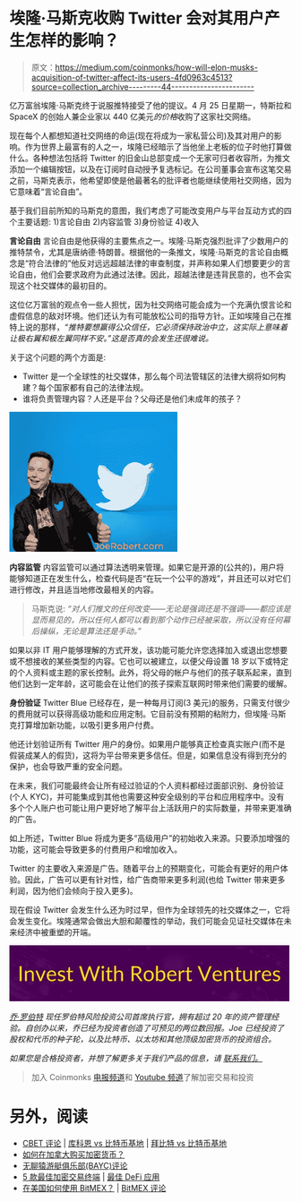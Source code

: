 # 埃隆·马斯克收购 Twitter 会对其用户产生怎样的影响？

> 原文：<https://medium.com/coinmonks/how-will-elon-musks-acquisition-of-twitter-affect-its-users-4fd0963c4513?source=collection_archive---------44----------------------->

亿万富翁埃隆·马斯克终于说服推特接受了他的提议。4 月 25 日星期一，特斯拉和 SpaceX 的创始人兼企业家以 440 亿美元*的价格*收购了这家社交网络。

现在每个人都想知道社交网络的命运(现在将成为一家私营公司)及其对用户的影响。作为世界上最富有的人之一，埃隆已经暗示了当他坐上老板的位子时他打算做什么。各种想法包括将 Twitter 的旧金山总部变成一个无家可归者收容所，为推文添加一个编辑按钮，以及在订阅时自动授予复选标记。在公司董事会宣布这笔交易之前，马斯克表示，他希望即使是他最著名的批评者也能继续使用社交网络，因为它意味着“言论自由”。

基于我们目前所知的马斯克的意图，我们考虑了可能改变用户与平台互动方式的四个主要话题:
1)言论自由
2)内容监管
3)身份验证
4)收入

**言论自由**
言论自由是他获得的主要焦点之一。埃隆·马斯克强烈批评了少数用户的推特禁令，尤其是唐纳德·特朗普。根据他的一条推文，埃隆·马斯克的言论自由概念是“符合法律的”他反对远远超越法律的审查制度，并声称如果人们想要更少的言论自由，他们会要求政府为此通过法律。因此，超越法律是违背民意的，也不会实现这个社交媒体的最初目的。

这位亿万富翁的观点令一些人担忧，因为社交网络可能会成为一个充满仇恨言论和虚假信息的敌对环境。他们还认为有可能放松公司的指导方针。正如埃隆自己在推特上说的那样，*“推特要想赢得公众信任，它必须保持政治中立，这实际上意味着让极右翼和极左翼同样不安。”这是否真的会发生还很难说。*

关于这个问题的两个方面是:

*   Twitter 是一个全球性的社交媒体，那么每个司法管辖区的法律大纲将如何构建？每个国家都有自己的法律法规。
*   谁将负责管理内容？人还是平台？父母还是他们未成年的孩子？

[![](img/3457ef1247ac3aa4db4fdc8353c5277f.png)](https://joerobert.com/)

**内容监管**
内容监管可以通过算法透明来管理。如果它是开源的(公共的)，用户将能够知道正在发生什么，检查代码是否“在玩一个公平的游戏”，并且还可以对它们进行修改，并且适当地修改最相关的内容。

> 马斯克说:
> *“对人们推文的任何改变——无论是强调还是不强调——都应该是显而易见的，所以任何人都可以看到那个动作已经被采取，所以没有任何幕后操纵，无论是算法还是手动。”*

如果以非 IT 用户能够理解的方式开发，该功能可能允许您选择加入或退出您想要或不想接收的某些类型的内容。它也可以被建立，以便父母设置 18 岁以下或特定的个人资料或主题的家长控制。此外，将父母的帐户与他们的孩子联系起来，直到他们达到一定年龄，这可能会在让他们的孩子探索互联网时带来他们需要的缓解。

**身份验证**
Twitter Blue 已经存在，是一种每月订阅(3 美元)的服务，只需支付很少的费用就可以获得高级功能和应用定制。它目前没有预期的粘附力，但埃隆·马斯克打算增加新功能，以吸引更多用户付费。

他还计划验证所有 Twitter 用户的身份。如果用户能够真正检查真实账户(而不是假装成某人的假货)，这将为平台带来更多信任。但是，如果信息没有得到充分的保护，也会导致严重的安全问题。

在未来，我们可能最终会让所有经过验证的个人资料都经过面部识别、身份验证(个人 KYC)，并可能集成到其他也需要这种安全级别的平台和应用程序中。没有多个个人账户也可能让用户更好地了解平台上活跃用户的实际数量，并带来更准确的广告。

如上所述，Twitter Blue 将成为更多“高级用户”的初始收入来源。只要添加增强的功能，这可能会导致更多的付费用户和增加收入。

Twitter 的主要收入来源是广告。随着平台上的预期变化，可能会有更好的用户体验。因此，广告可以更有针对性，给广告商带来更多利润(也给 Twitter 带来更多利润，因为他们会倾向于投入更多)。

现在假设 Twitter 会发生什么还为时过早，但作为全球领先的社交媒体之一，它将会发生变化。埃隆通常会做出大胆和颠覆性的举动，我们可能会见证社交媒体在未来经济中被重塑的开端。

[![](img/97fb6e2dd269367d8cd5b3ed366c76d0.png)](https://robertventures.com/)

[*乔·罗伯特*](https://robertventures.lt.acemlnc.com/Prod/link-tracker?notrack=1&notrack=1&redirectUrl=aHR0cHMlM0ElMkYlMkZqb2Vyb2JlcnQuY29tJTJG&sig=GVfJDbRYKT1A3ESAAN19sWRoa5KqCFNgxJXhdKMnYwm&iat=1650978100&a=%7C%7C649750535%7C%7C&account=robertventures%2Eactivehosted%2Ecom&email=LRRV6glqIfcVPcYsJBrMHi%2FZD%2BmsUFpJrc5fHf6IoVE%3D&s=bad97c655476f96a390a72c05a742011&i=222A570A6A2582) *现任罗伯特风险投资公司首席执行官，拥有超过 20 年的资产管理经验。自创办以来，乔已经为投资者创造了可预见的两位数回报。Joe 已经投资了股权和代币的种子轮，以及比特币、以太坊和其他顶级加密货币的投资组合。*

*如果您是合格投资者，并想了解更多关于我们产品的信息，请* [*联系我们。*](https://robertventures.lt.acemlnc.com/Prod/link-tracker?notrack=1&notrack=1&redirectUrl=aHR0cHMlM0ElMkYlMkZyb2JlcnR2ZW50dXJlcy5jb20lMkY=&sig=EGNaRMpDC6N4LUQ3gCD8zcKX8PapfU85YGNLLuq2Eaub&iat=1650978100&a=%7C%7C649750535%7C%7C&account=robertventures%2Eactivehosted%2Ecom&email=LRRV6glqIfcVPcYsJBrMHi%2FZD%2BmsUFpJrc5fHf6IoVE%3D&s=bad97c655476f96a390a72c05a742011&i=222A570A6A2583)

> 加入 Coinmonks [电报频道](https://t.me/coincodecap)和 [Youtube 频道](https://www.youtube.com/c/coinmonks/videos)了解加密交易和投资

# 另外，阅读

*   [CBET 评论](https://coincodecap.com/cbet-casino-review) | [库科恩 vs 比特币基地](https://coincodecap.com/kucoin-vs-coinbase) | [拜比特 vs 比特币基地](https://coincodecap.com/bybit-vs-coinbase)
*   [如何在加拿大购买加密货币？](https://coincodecap.com/how-to-buy-cryptocurrency-in-canada)
*   [无聊猿游艇俱乐部(BAYC)评论](https://coincodecap.com/bored-ape-yacht-club-bayc-review)
*   [5 款最佳加密交易终端](https://coincodecap.com/crypto-trading-terminals) | [最佳 DeFi 应用](https://coincodecap.com/best-defi-apps)
*   [在美国如何使用 BitMEX？](https://coincodecap.com/use-bitmex-in-usa) | [BitMEX 评论](https://coincodecap.com/bitmex-review)